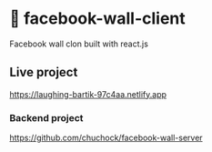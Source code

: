 # :ledger: facebook-wall-client

Facebook wall clon built with react.js

## Live project
https://laughing-bartik-97c4aa.netlify.app

### Backend project
https://github.com/chuchock/facebook-wall-server
